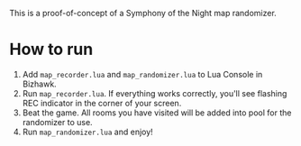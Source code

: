 This is a proof-of-concept of a Symphony of the Night map randomizer.

# How to run
1. Add `map_recorder.lua` and `map_randomizer.lua` to Lua Console in Bizhawk.
2. Run `map_recorder.lua`. If everything works correctly, you'll see flashing REC indicator in the corner of your screen.
3. Beat the game. All rooms you have visited will be added into pool for the randomizer to use.
4. Run `map_randomizer.lua` and enjoy!